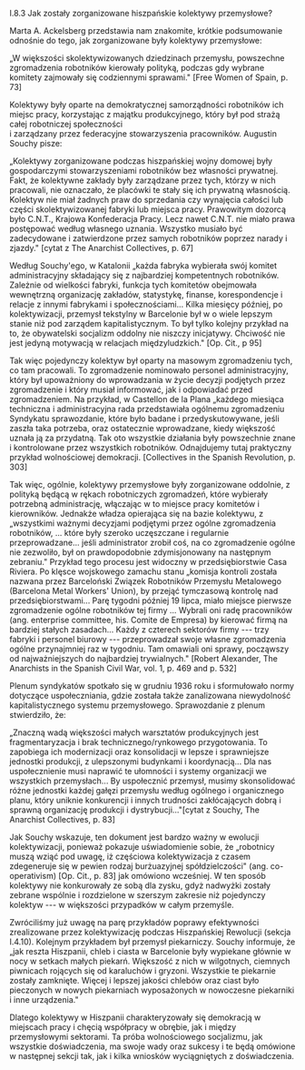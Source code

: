 I.8.3 Jak zostały zorganizowane hiszpańskie kolektywy przemysłowe?

Marta A. Ackelsberg przedstawia nam znakomite, krótkie podsumowanie
odnośnie do tego, jak zorganizowane były kolektywy przemysłowe:

„W większości skolektywizowanych dziedzinach przemysłu, powszechne
zgromadzenia robotników kierowały polityką, podczas gdy wybrane komitety
zajmowały się codziennymi sprawami." \[Free Women of Spain, p. 73\]

Kolektywy były oparte na demokratycznej samorządności robotników ich
miejsc pracy, korzystając z majątku produkcyjnego, który był pod strażą
całej robotniczej społeczności\
i zarządzany przez federacyjne stowarzyszenia pracowników. Augustin
Souchy pisze:

„Kolektywy zorganizowane podczas hiszpańskiej wojny domowej były
gospodarczymi stowarzyszeniami robotników bez własności prywatnej. Fakt,
że kolektywne zakłady były zarządzane przez tych, którzy w nich
pracowali, nie oznaczało, że placówki te stały się ich prywatną
własnością. Kolektyw nie miał żadnych praw do sprzedania czy wynajęcia
całości lub części skolektywizowanej fabryki lub miejsca pracy.
Prawowitym dozorcą było C.N.T., Krajowa Konfederacja Pracy. Lecz nawet
C.N.T. nie miało prawa postępować według własnego uznania. Wszystko
musiało być zadecydowane i zatwierdzone przez samych robotników poprzez
narady i zjazdy." \[cytat z The Anarchist Collectives, p. 67\]

Według Souchy\'ego, w Katalonii „każda fabryka wybierała swój komitet
administracyjny składający się z najbardziej kompetentnych robotników.
Zależnie od wielkości fabryki, funkcja tych komitetów obejmowała
wewnętrzną organizację zakładów, statystykę, finanse, korespondencje i
relacje z innymi fabrykami i społecznościami... Kilka miesięcy później,
po kolektywizacji, przemysł tekstylny w Barcelonie był w o wiele lepszym
stanie niż pod zarządem kapitalistycznym. To był tylko kolejny przykład
na to, że obywatelski socjalizm oddolny nie niszczy inicjatywy. Chciwość
nie jest jedyną motywacją w relacjach międzyludzkich." \[Op. Cit., p
95\]

Tak więc pojedynczy kolektyw był oparty na masowym zgromadzeniu tych, co
tam pracowali. To zgromadzenie nominowało personel administracyjny,
który był upoważniony do wprowadzania w życie decyzji podjętych przez
zgromadzenie i który musiał informować, jak i odpowiadać przed
zgromadzeniem. Na przykład, w Castellon de la Plana „każdego miesiąca
techniczna i administracyjna rada przedstawiała ogólnemu zgromadzeniu
Syndykatu sprawozdanie, które było badane i przedyskutowywane, jeśli
zaszła taka potrzeba, oraz ostatecznie wprowadzane, kiedy większość
uznała ją za przydatną. Tak oto wszystkie działania były powszechnie
znane i kontrolowane przez wszystkich robotników. Odnajdujemy tutaj
praktyczny przykład wolnościowej demokracji. \[Collectives in the
Spanish Revolution, p. 303\]

Tak więc, ogólnie, kolektywy przemysłowe były zorganizowane oddolnie, z
polityką będącą w rękach robotniczych zgromadzeń, które wybierały
potrzebną administrację, włączając w to miejsce pracy komitetów i
kierowników. Jednakże władza opierająca się na bazie kolektywu, z
„wszystkimi ważnymi decyzjami podjętymi przez ogólne zgromadzenia
robotników, ... które były szeroko uczęszczane i regularnie
przeprowadzane... jeśli administrator zrobił coś, na co zgromadzenie
ogólne nie zezwoliło, był on prawdopodobnie zdymisjonowany na następnym
zebraniu." Przykład tego procesu jest widoczny w przedsiębiorstwie Casa
Riviera. Po klęsce wojskowego zamachu stanu „komisja kontroli została
nazwana przez Barceloński Związek Robotników Przemysłu Metalowego
(Barcelona Metal Workers' Union), by przejąć tymczasową kontrolę nad
przedsiębiorstwami... Parę tygodni później 19 lipca, miało miejsce
pierwsze zgromadzenie ogólne robotników tej firmy ... Wybrali oni radę
pracowników (ang. enterprise committee, his. Comite de Empresa) by
kierować firmą na bardziej stałych zasadach\... Każdy z czterech
sektorów firmy --- trzy fabryki i personel biurowy --- przeprowadzał
swoje własne zgromadzenia ogólne przynajmniej raz w tygodniu. Tam
omawiali oni sprawy, począwszy od najważniejszych do najbardziej
trywialnych." \[Robert Alexander, The Anarchists in the Spanish Civil
War, vol. 1, p. 469 and p. 532\]

Plenum syndykatów spotkało się w grudniu 1936 roku i sformułowało normy
dotyczące uspołeczniania, gdzie została także zanalizowana niewydolność
kapitalistycznego systemu przemysłowego. Sprawozdanie z plenum
stwierdziło, że:

„Znaczną wadą większości małych warsztatów produkcyjnych jest
fragmentaryzacja i brak technicznego/rynkowego przygotowania. To
zapobiega ich modernizacji oraz konsolidacji w lepsze i sprawniejsze
jednostki produkcji, z ulepszonymi budynkami i koordynacją... Dla nas
uspołecznienie musi naprawić te ułomności i systemy organizacji we
wszystkich przemysłach... By uspołecznić przemysł, musimy skonsolidować
różne jednostki każdej gałęzi przemysłu według ogólnego i organicznego
planu, który uniknie konkurencji i innych trudności zakłócających dobrą
i sprawną organizację produkcji i dystrybucji..."\[cytat z Souchy, The
Anarchist Collectives, p. 83\]

Jak Souchy wskazuje, ten dokument jest bardzo ważny w ewolucji
kolektywizacji, ponieważ pokazuje uświadomienie sobie, że „robotnicy
muszą wziąć pod uwagę, iż częściowa kolektywizacja z czasem zdegeneruje
się w pewien rodzaj burżuazyjnej spółdzielczości" (ang. co-operativism)
\[Op. Cit., p. 83\] jak omówiono wcześniej. W ten sposób kolektywy nie
konkurowały ze sobą dla zysku, gdyż nadwyżki zostały zebrane wspólnie i
rozdzielone w szerszym zakresie niż pojedynczy kolektyw --- w większości
przypadków w całym przemyśle.

Zwróciliśmy już uwagę na parę przykładów poprawy efektywności
zrealizowane przez kolektywizację podczas Hiszpańskiej Rewolucji (sekcja
I.4.10). Kolejnym przykładem był przemysł piekarniczy. Souchy informuje,
że „jak reszta Hiszpanii, chleb i ciasta w Barcelonie były wypiekane
głównie w nocy w setkach małych piekarń. Większość z nich w wilgotnych,
ciemnych piwnicach rojących się od karaluchów i gryzoni. Wszystkie te
piekarnie zostały zamknięte. Więcej i lepszej jakości chlebów oraz ciast
było pieczonych w nowych piekarniach wyposażonych w nowoczesne
piekarniki i inne urządzenia."

Dlatego kolektywy w Hiszpanii charakteryzowały się demokracją w
miejscach pracy i chęcią współpracy w obrębie, jak i między
przemysłowymi sektorami. Ta próba wolnościowego socjalizmu, jak
wszystkie doświadczenia, ma swoje wady oraz sukcesy i te będą omówione w
następnej sekcji tak, jak i kilka wniosków wyciągniętych z
doświadczenia.
